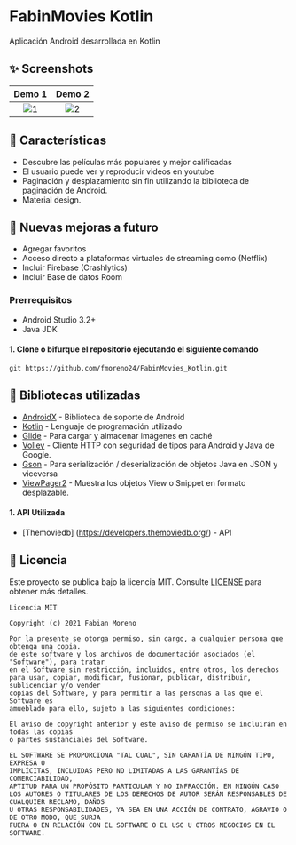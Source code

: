 # FabinMovies Kotlin
Aplicación Android desarrollada en Kotlin

## ✨ Screenshots
| Demo 1 | Demo 2 |
|:-:|:-:|
| ![1](demo/demo-1.gif?raw=true) | ![2](demo/demo-2.gif?raw=true) |


## 🌟 Características
*   Descubre las películas más populares y mejor calificadas
*   El usuario puede ver y reproducir videos en youtube
*   Paginación y desplazamiento sin fin utilizando la biblioteca de paginación de Android.
*   Material design.

## 🌟 Nuevas mejoras a futuro
*   Agregar favoritos
*   Acceso directo a plataformas virtuales de streaming como (Netflix)
*   Incluir Firebase (Crashlytics)
*   Incluir Base de datos Room

### Prerrequisitos
*   Android Studio 3.2+
*   Java JDK

#### 1. Clone o bifurque el repositorio ejecutando el siguiente comando
```
git https://github.com/fmoreno24/FabinMovies_Kotlin.git
```

## 📃 Bibliotecas utilizadas
*   [AndroidX](https://developer.android.com/jetpack/androidx/) - Biblioteca de soporte de Android
*   [Kotlin](https://kotlinlang.org/) - Lenguaje de programación utilizado    
*   [Glide](https://github.com/bumptech/glide) - Para cargar y almacenar imágenes en caché
*   [Volley](https://github.com/google/volley) - Cliente HTTP con seguridad de tipos para Android y Java de Google.
*   [Gson](https://github.com/google/gson) - Para serialización / deserialización de objetos Java en JSON y viceversa
*   [ViewPager2](https://developer.android.com/jetpack/androidx/releases/viewpager2) - Muestra los objetos View o Snippet en formato desplazable.

#### 1. API Utilizada
*   [Themoviedb] (https://developers.themoviedb.org/) - API

## 📝 Licencia
Este proyecto se publica bajo la licencia MIT.
Consulte [LICENSE](./LICENSE) para obtener más detalles.

```
Licencia MIT

Copyright (c) 2021 Fabian Moreno

Por la presente se otorga permiso, sin cargo, a cualquier persona que obtenga una copia.
de este software y los archivos de documentación asociados (el "Software"), para tratar
en el Software sin restricción, incluidos, entre otros, los derechos
para usar, copiar, modificar, fusionar, publicar, distribuir, sublicenciar y/o vender
copias del Software, y para permitir a las personas a las que el Software es
amueblado para ello, sujeto a las siguientes condiciones:

El aviso de copyright anterior y este aviso de permiso se incluirán en todas las copias 
o partes sustanciales del Software.

EL SOFTWARE SE PROPORCIONA "TAL CUAL", SIN GARANTÍA DE NINGÚN TIPO, EXPRESA O
IMPLÍCITAS, INCLUIDAS PERO NO LIMITADAS A LAS GARANTÍAS DE COMERCIABILIDAD,
APTITUD PARA UN PROPÓSITO PARTICULAR Y NO INFRACCIÓN. EN NINGÚN CASO
LOS AUTORES O TITULARES DE LOS DERECHOS DE AUTOR SERÁN RESPONSABLES DE CUALQUIER RECLAMO, DAÑOS 
U OTRAS RESPONSABILIDADES, YA SEA EN UNA ACCIÓN DE CONTRATO, AGRAVIO O DE OTRO MODO, QUE SURJA 
FUERA O EN RELACIÓN CON EL SOFTWARE O EL USO U OTROS NEGOCIOS EN EL SOFTWARE.